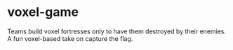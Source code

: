 # voxel-game
Teams build voxel fortresses only to have them destroyed by their enemies. A fun voxel-based take on capture the flag.

